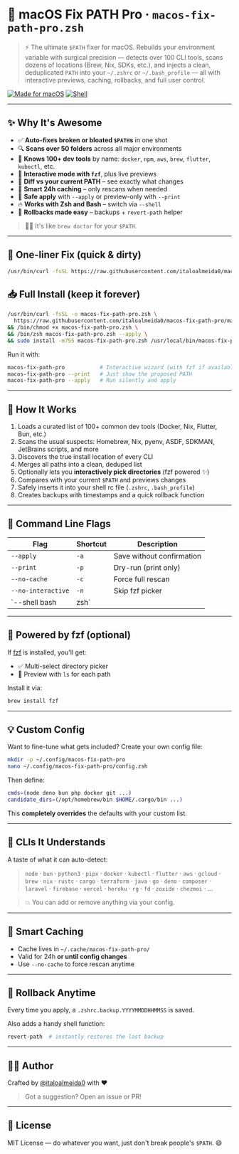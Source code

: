 # 🔧 macOS Fix PATH Pro · `macos-fix-path-pro.zsh`

> ⚡️ The ultimate `$PATH` fixer for macOS. Rebuilds your environment variable with surgical precision — detects over 100 CLI tools, scans dozens of locations (Brew, Nix, SDKs, etc.), and injects a clean, deduplicated `PATH` into your `~/.zshrc` or `~/.bash_profile` — all with interactive previews, caching, rollbacks, and full user control.

[![Made for macOS](https://img.shields.io/badge/made%20for-macOS-blue?logo=apple)](https://github.com/italoalmeida0/macos-fix-path-pro)
[![Shell](https://img.shields.io/badge/script-zsh%20%7C%20bash-informational?logo=gnu-bash)](https://zsh.sourceforge.io)

---

## ✨ Why It's Awesome

- ✅ **Auto-fixes broken or bloated `$PATH`s** in one shot
- 🔍 **Scans over 50 folders** across all major environments
- 🧠 **Knows 100+ dev tools** by name: `docker`, `npm`, `aws`, `brew`, `flutter`, `kubectl`, etc.
- 🎯 **Interactive mode with `fzf`**, plus live previews
- 🔁 **Diff vs your current PATH** – see exactly what changes
- 💾 **Smart 24h caching** – only rescans when needed
- 🔄 **Safe apply** with `--apply` or preview-only with `--print`
- 🔥 **Works with Zsh and Bash** – switch via `--shell`
- 🛟 **Rollbacks made easy** – backups + `revert-path` helper

> 🧙‍♂️ It's like `brew doctor` for your `$PATH`.

---

## 🚀 One-liner Fix (quick & dirty)

```bash
/usr/bin/curl -fsSL https://raw.githubusercontent.com/italoalmeida0/macos-fix-path-pro/main/macos-fix-path-pro.zsh | /bin/zsh
```

## 📥 Full Install (keep it forever)

```bash
/usr/bin/curl -fsSL -o macos-fix-path-pro.zsh \
  https://raw.githubusercontent.com/italoalmeida0/macos-fix-path-pro/main/macos-fix-path-pro.zsh \
&& /bin/chmod +x macos-fix-path-pro.zsh \
&& /bin/zsh macos-fix-path-pro.zsh --apply \
&& sudo install -m755 macos-fix-path-pro.zsh /usr/local/bin/macos-fix-path-pro
```

Run it with:

```bash
macos-fix-path-pro           # Interactive wizard (with fzf if available)
macos-fix-path-pro --print   # Just show the proposed PATH
macos-fix-path-pro --apply   # Run silently and apply
```

---

## 🧠 How It Works

1. Loads a curated list of 100+ common dev tools (Docker, Nix, Flutter, Bun, etc.)
2. Scans the usual suspects: Homebrew, Nix, pyenv, ASDF, SDKMAN, JetBrains scripts, and more
3. Discovers the true install location of every CLI
4. Merges all paths into a clean, deduped list
5. Optionally lets you **interactively pick directories** (fzf powered ✨)
6. Compares with your current `$PATH` and previews changes
7. Safely inserts it into your shell rc file (`.zshrc`, `.bash_profile`)
8. Creates backups with timestamps and a quick rollback function

---

## 🔧 Command Line Flags

| Flag | Shortcut | Description |
|------|----------|-------------|
| `--apply`       | `-a` | Save without confirmation |
| `--print`       | `-p` | Dry-run (print only) |
| `--no-cache`    | `-c` | Force full rescan |
| `--no-interactive` | `-n` | Skip fzf picker |
| `--shell bash|zsh` |     | Choose shell target |

---

## 🧩 Powered by fzf (optional)

If [fzf](https://github.com/junegunn/fzf) is installed, you'll get:

- ✅ Multi-select directory picker
- 👀 Preview with `ls` for each path

Install it via:
```bash
brew install fzf
```

---

## 💡 Custom Config

Want to fine-tune what gets included?
Create your own config file:

```bash
mkdir -p ~/.config/macos-fix-path-pro
nano ~/.config/macos-fix-path-pro/config.zsh
```

Then define:

```zsh
cmds=(node deno bun php docker git ...)
candidate_dirs=(/opt/homebrew/bin $HOME/.cargo/bin ...)
```

This **completely overrides** the defaults with your custom list.

---

## 🧠 CLIs It Understands

A taste of what it can auto-detect:

> `node` · `bun` · `python3` · `pipx` · `docker` · `kubectl` · `flutter` · `aws` · `gcloud` · `brew` · `nix` · `rustc` · `cargo` · `terraform` · `java` · `go` · `deno` · `composer` · `laravel` · `firebase` · `vercel` · `heroku` · `rg` · `fd` · `zoxide` · `chezmoi` · ...

> 💥 You can add or remove anything via your config.

---

## 📂 Smart Caching

- Cache lives in `~/.cache/macos-fix-path-pro/`
- Valid for 24h **or until config changes**
- Use `--no-cache` to force rescan anytime

---

## 🧨 Rollback Anytime

Every time you apply, a `.zshrc.backup.YYYYMMDDHHMMSS` is saved.

Also adds a handy shell function:
```bash
revert-path  # instantly restores the last backup
```

---

## 🧑‍💻 Author

Crafted by [@italoalmeida0](https://github.com/italoalmeida0) with ❤️

> Got a suggestion? Open an issue or PR!

---

## 🪪 License

MIT License — do whatever you want, just don't break people's `$PATH`. 😄

